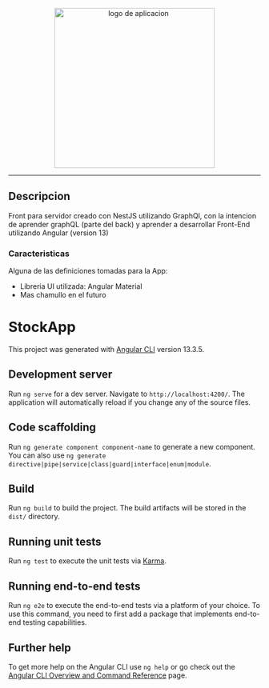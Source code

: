 <p align="center">
    <img src="https://media.discordapp.net/attachments/907296858970415144/1001659822359453726/stock-app-logo.png" alt="logo de aplicacion" width="320">
</p>
<hr>

## Descripcion

Front para servidor creado con NestJS utilizando GraphQl, con la intencion de aprender graphQL (parte del back) y aprender a desarrollar Front-End utilizando Angular (version 13)

### Caracteristicas

Alguna de las definiciones tomadas para la App:

- Libreria UI utilizada: Angular Material
- Mas chamullo en el futuro

# StockApp

This project was generated with [Angular CLI](https://github.com/angular/angular-cli) version 13.3.5.

## Development server

Run `ng serve` for a dev server. Navigate to `http://localhost:4200/`. The application will automatically reload if you change any of the source files.

## Code scaffolding

Run `ng generate component component-name` to generate a new component. You can also use `ng generate directive|pipe|service|class|guard|interface|enum|module`.

## Build

Run `ng build` to build the project. The build artifacts will be stored in the `dist/` directory.

## Running unit tests

Run `ng test` to execute the unit tests via [Karma](https://karma-runner.github.io).

## Running end-to-end tests

Run `ng e2e` to execute the end-to-end tests via a platform of your choice. To use this command, you need to first add a package that implements end-to-end testing capabilities.

## Further help

To get more help on the Angular CLI use `ng help` or go check out the [Angular CLI Overview and Command Reference](https://angular.io/cli) page.
